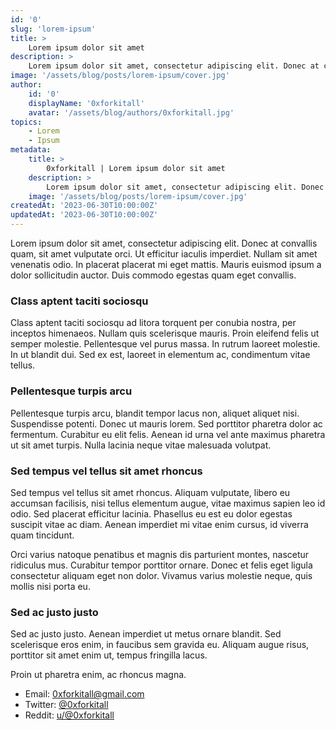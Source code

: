 ```yaml
---
id: '0'
slug: 'lorem-ipsum'
title: >
    Lorem ipsum dolor sit amet
description: >
    Lorem ipsum dolor sit amet, consectetur adipiscing elit. Donec at convallis quam, sit amet vulputate orci. Ut efficitur iaculis imperdiet. Nullam sit amet venenatis odio.
image: '/assets/blog/posts/lorem-ipsum/cover.jpg'
author:
    id: '0'
    displayName: '0xforkitall'
    avatar: '/assets/blog/authors/0xforkitall.jpg'
topics:
    - Lorem
    - Ipsum
metadata:
    title: >
        0xforkitall | Lorem ipsum dolor sit amet
    description: >
        Lorem ipsum dolor sit amet, consectetur adipiscing elit. Donec at convallis quam, sit amet vulputate orci. Ut efficitur iaculis imperdiet. Nullam sit amet venenatis odio.
    image: '/assets/blog/posts/lorem-ipsum/cover.jpg'
createdAt: '2023-06-30T10:00:00Z'
updatedAt: '2023-06-30T10:00:00Z'
---
```


Lorem ipsum dolor sit amet, consectetur adipiscing elit. Donec at convallis quam, sit amet vulputate orci. Ut efficitur iaculis imperdiet. Nullam sit amet venenatis odio. In placerat placerat mi eget mattis. Mauris euismod ipsum a dolor sollicitudin auctor. Duis commodo egestas quam eget convallis.

### Class aptent taciti sociosqu

Class aptent taciti sociosqu ad litora torquent per conubia nostra, per inceptos himenaeos. Nullam quis scelerisque mauris. Proin eleifend felis ut semper molestie. Pellentesque vel purus massa. In rutrum laoreet molestie. In ut blandit dui. Sed ex est, laoreet in elementum ac, condimentum vitae tellus.

### Pellentesque turpis arcu

Pellentesque turpis arcu, blandit tempor lacus non, aliquet aliquet nisi. Suspendisse potenti. Donec ut mauris lorem. Sed porttitor pharetra dolor ac fermentum. Curabitur eu elit felis. Aenean id urna vel ante maximus pharetra ut sit amet turpis. Nulla lacinia neque vitae malesuada volutpat.

### Sed tempus vel tellus sit amet rhoncus

Sed tempus vel tellus sit amet rhoncus. Aliquam vulputate, libero eu accumsan facilisis, nisi tellus elementum augue, vitae maximus sapien leo id odio. Sed placerat efficitur lacinia. Phasellus eu est eu dolor egestas suscipit vitae ac diam. Aenean imperdiet mi vitae enim cursus, id viverra quam tincidunt.

Orci varius natoque penatibus et magnis dis parturient montes, nascetur ridiculus mus. Curabitur tempor porttitor ornare. Donec et felis eget ligula consectetur aliquam eget non dolor. Vivamus varius molestie neque, quis mollis nisi porta eu.

### Sed ac justo justo

Sed ac justo justo. Aenean imperdiet ut metus ornare blandit. Sed scelerisque eros enim, in faucibus sem gravida eu. Aliquam augue risus, porttitor sit amet enim ut, tempus fringilla lacus.

Proin ut pharetra enim, ac rhoncus magna.

-   Email: 0xforkitall@gmail.com
-   Twitter: [@0xforkitall](https://twitter.com/0xforkitall)
-   Reddit: [u/@0xforkitall](https://reddit.com/user/0xforkitall)
